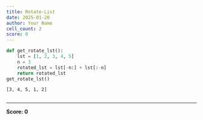 ```yaml
---
title: Rotate-List
date: 2025-01-20
author: Your Name
cell_count: 2
score: 0
---
```


```python
def get_rotate_lst():
    lst = [1, 2, 3, 4, 5]
    n = 3
    rotated_lst = lst[-n:] + lst[:-n] 
    return rotated_lst
get_rotate_lst()
```




    [3, 4, 5, 1, 2]




```python

```


---
**Score: 0**
